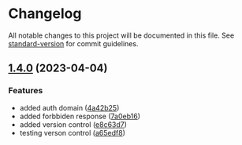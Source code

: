 # Changelog

All notable changes to this project will be documented in this file. See [standard-version](https://github.com/conventional-changelog/standard-version) for commit guidelines.

## [1.4.0](https://github.com/PatricKenneth/demo/compare/v1.3.0...v1.4.0) (2023-04-04)


### Features

* added auth domain ([4a42b25](https://github.com/PatricKenneth/demo/commit/4a42b255a8b18d00c3c6339d659b7bb222cde87f))
* added forbbiden response ([7a0eb16](https://github.com/PatricKenneth/demo/commit/7a0eb16fd624c99bf3766dffacfe7e6f11ec2aed))
* added version control ([e8c63d7](https://github.com/PatricKenneth/demo/commit/e8c63d7288ca36f41a7e6256a4d40f88b20b1fdf))
* testing verson control ([a65edf8](https://github.com/PatricKenneth/demo/commit/a65edf85fb11ff88e90a9b25dd2bed0f477c51bd))
